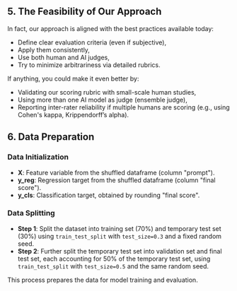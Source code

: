 ## 5. The Feasibility of Our Approach

In fact, our approach is aligned with the best practices available today:
- Define clear evaluation criteria (even if subjective),
- Apply them consistently,
- Use both human and AI judges,
- Try to minimize arbitrariness via detailed rubrics.

If anything, you could make it even better by:
- Validating our scoring rubric with small-scale human studies,
- Using more than one AI model as judge (ensemble judge),
- Reporting inter-rater reliability if multiple humans are scoring (e.g., using Cohen's kappa, Krippendorff’s alpha).


## 6. Data Preparation

### Data Initialization
- **X**: Feature variable from the shuffled dataframe (column "prompt").
- **y_reg**: Regression target from the shuffled dataframe (column "final score").
- **y_cls**: Classification target, obtained by rounding "final score".

### Data Splitting
- **Step 1**: Split the dataset into training set (70%) and temporary test set (30%) using `train_test_split` with `test_size=0.3` and a fixed random seed.
- **Step 2**: Further split the temporary test set into validation set and final test set, each accounting for 50% of the temporary test set, using `train_test_split` with `test_size=0.5` and the same random seed.

This process prepares the data for model training and evaluation.


## 


   
